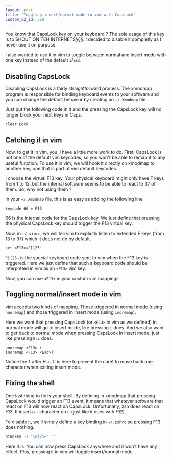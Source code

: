 ```yaml
---
layout: post
title: "Toggling insert/normal mode in vim with CapsLock"
custom_v2_id: 319
---
```


You know that CapsLock key on your keyboard ? The sole usage of this key is to
SHOUT ON TEH INTERNETS§§§. I decided to disable it completly as I never use it
on purpose.

I also wanted to use it in vim to toggle between normal and insert mode with
one key instead of the default `i`/`Esc`.

## Disabling CapsLock

Disabling CapsLock is a fairly straightforward process. The xmodmap program is
responsible for binding keyboard events to your software and you can change
the default behavior by creating an `~/.Xmodmap` file.

Just put the following code in it and the pressing the CapsLock key will no
longer block your next keys in Caps.

    
```
clear Lock
```

## Catching it in vim

Now, to get it in vim, you'll have a little more work to do. First, CapsLock
is not one of the default vim keycodes, so you won't be able to remap it to
any useful function. To use it in vim, we will hook it directly on xmodmap to
another key, one that is part of vim default keycodes.

I choose the virtual F13 key. Your physical keyboard might only have F keys
from 1 to 12, but the internal software seems to be able to react to 37 of
them. So, why not using them ?

In your `~/.Xmodmap` file, this is as easy as adding the following line

    
```
keycode 66 = F13
```

66 is the internal code for the CapsLock key. We just define that pressing the
physical CapsLock key should trigger the F13 virtual key.

Now, in `~/.vimrc`, we will tell vim to explictly listen to extended F keys
(from 13 to 37) which it does not do by default.

    
```vim
set <F13>=^[[25~
```

`^[[25~` is the special keyboard code sent to vim when the F13 key is
triggered. Here we just define that such a keyboard code should be interpreted
in vim as an `<F13>` vim key.

Now, you can use `<F13>` in your custom vim mappings

## Toggling normal/insert mode in vim

vim accepts two kinds of mapping. Those triggered in normal mode (using
`nnoremap`) and those triggered in insert mode (using `inoremap`).

Here we want that pressing CapsLock (or `<F13>` in vim as we defined) in
normal mode will go to insert mode, like pressing `i` does. And we also want
to get back to normal mode when pressing CapsLock in insert mode, just like
pressing `Esc` does.

    
```vim
nnoremap <F13> i  
inoremap <F13> <Esc>l
```

Notice the `l` after Esc. It is here to prevent the caret to move back one
character when exiting insert mode.

## Fixing the shell

One last thing to fix is your shell. By defining in xmodmap that pressing
CapsLock would trigger an F13 event, it means that whatever software that
react on F13 will now react on CapsLock. Unfortunatly, zsh does react on F13.
It insert a `~` character on it (just like it does with F12).

To disable it, we'll simply define a key binding in `~/.zshrc` so pressing F13
does nothing.

    
```sh
bindkey -s "\e[25~" ""
```

Here it is. You can now press CapsLock anywhere and it won't have any effect.
Plus, pressing it in vim will toggle insert/normal mode.


